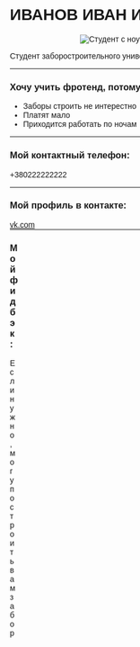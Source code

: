 <!DOCTYPE html>
<html lang="en">
  <head>
     <meta charset="UTF-8">
     <title>HomeWork-1</title>
    <style>
    div{
    	margin-left: 500px;
    	font-family: Arial;
    	font-size: 14px;
    }
  	.middle{
  		border-bottom: 1px solid;
  		width: 500px;
  	}
  	img{
  		margin-left: 25%;
  	}
    </style>
  </head>
  <body>
    <div class="middle">
       <h1>ИВАНОВ ИВАН ИВАНОВИЧ</h1>
       <img src="worker-laptop.jpg" alt="Студент с ноутбуком">
       <p>Студент заборостроительного университета</p>
    </div>
    <div class="middle">
    	<h3>Хочу учить фротенд, потому что:</h3>
    	<ul>
    		<li>Заборы строить не интерестно</li>
    		<li>Платят мало</li>
    		<li>Приходится работать по ночам</li>
    	</ul>
    </div>
    <div class="middle">
    	<h3>Мой контактный телефон:</h3>
    	<p>+380222222222</p>
    </div>
    <div class="middle">
    	<h3>Мой профиль в контакте:</h3>
    	<a href="vk.com" target="_blank">vk.com</a>
    </div>
    <div>
    	<h3>Мой фидбэк:</h3>
    	<p>Если нужно, могу построить вам забор</p>
    </div>
  </body>
</html>
